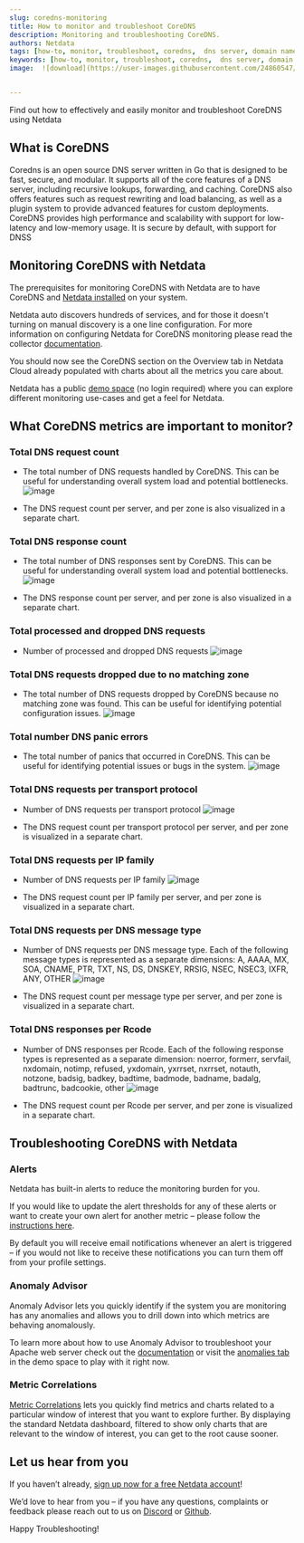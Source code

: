 ```yaml
---
slug: coredns-monitoring
title: How to monitor and troubleshoot CoreDNS
description: Monitoring and troubleshooting CoreDNS.
authors: Netdata
tags: [how-to, monitor, troubleshoot, coredns,  dns server, domain name server, DNS management]
keywords: [how-to, monitor, troubleshoot, coredns,  dns server, domain name server, DNS management]
image:  ![download](https://user-images.githubusercontent.com/24860547/207034349-ee1bbed6-4c89-43ab-bd06-5a3daa0c2c6c.png)


---
```


Find out how to effectively and easily monitor and troubleshoot CoreDNS using Netdata

<!--truncate-->
## What is CoreDNS

Coredns is an open source DNS server written in Go that is designed to be fast, secure, and modular. It supports all of the core features of a DNS server, including recursive lookups, forwarding, and caching. CoreDNS also offers features such as request rewriting and load balancing, as well as a plugin system to provide advanced features for custom deployments. CoreDNS provides high performance and scalability with support for low-latency and low-memory usage. It is secure by default, with support for DNSS

## Monitoring CoreDNS with Netdata

The prerequisites for monitoring CoreDNS with Netdata are to have CoreDNS and [Netdata installed](https://learn.netdata.cloud/docs/cloud/get-started) on your system. 

Netdata auto discovers hundreds of services, and for those it doesn't turning on manual discovery is a one line configuration. For more information on configuring Netdata for CoreDNS monitoring please read the collector [documentation](https://learn.netdata.cloud/docs/agent/collectors/go.d.plugin/modules/coredns).

You should now see the CoreDNS section on the Overview tab in Netdata Cloud already populated with charts about all the metrics you care about.

Netdata has a public [demo space](https://app.netdata.cloud/spaces/netdata-demo) (no login required) where you can explore different monitoring use-cases and get a feel for Netdata.

## What CoreDNS metrics are important to monitor?

### Total DNS request count
 - The total number of DNS requests handled by CoreDNS. This can be useful for understanding overall system load and potential bottlenecks.
![image](https://user-images.githubusercontent.com/24860547/207034333-c43ed338-a876-4146-ad0c-c2cd433b1f5c.png)

 - The DNS request count per server, and per zone is also visualized in a separate chart.

### Total DNS response count
 - The total number of DNS responses sent by CoreDNS. This can be useful for understanding overall system load and potential bottlenecks.
![image](https://user-images.githubusercontent.com/24860547/207034410-b03e16d9-a44a-4bcb-846e-6605ed2051de.png)

- The DNS response count per server, and per zone is also visualized in a separate chart.

### Total processed and dropped DNS requests
 - Number of processed and dropped DNS requests
![image](https://user-images.githubusercontent.com/24860547/207034456-e430228c-0bfa-4383-a885-23e9058c9ab1.png)

### Total DNS requests dropped due to no matching zone
 - The total number of DNS requests dropped by CoreDNS because no matching zone was found. This can be useful for identifying potential configuration issues.
![image](https://user-images.githubusercontent.com/24860547/207034654-fbb986b6-67c8-4bdb-aba0-972b20fc6aa6.png)

### Total number DNS panic errors
 - The total number of panics that occurred in CoreDNS. This can be useful for identifying potential issues or bugs in the system.
 ![image](https://user-images.githubusercontent.com/24860547/207034688-79828ea6-bf11-4140-8a03-cda0cfb0eb4c.png)

### Total DNS requests per transport protocol
 - Number of DNS requests per transport protocol
![image](https://user-images.githubusercontent.com/24860547/207034779-1ac1fb6c-0d34-43d4-9e6d-83888d4e0b49.png)

- The DNS request count per transport protocol per server, and per zone is visualized in a separate chart.

### Total DNS requests per IP family
 - Number of DNS requests per IP family
 ![image](https://user-images.githubusercontent.com/24860547/207034858-5f1a7e32-b699-4913-96d3-79ca4ad83ca9.png)
 
 - The DNS request count per IP family per server, and per zone is visualized in a separate chart.

### Total DNS requests per DNS message type
 - Number of DNS requests per DNS message type. Each of the following message types is represented as a separate dimensions: A, AAAA, MX, SOA, CNAME, PTR, TXT, NS, DS, DNSKEY, RRSIG, NSEC, NSEC3, IXFR, ANY, OTHER
 ![image](https://user-images.githubusercontent.com/24860547/207034934-b3609b31-d8de-4c25-b282-365ed76f28b9.png)
 
 - The DNS request count per message type per server, and per zone is visualized in a separate chart.

### Total DNS responses per Rcode
 - Number of DNS responses per Rcode. Each of the following response types is represented as a separate dimension: noerror, formerr, servfail, nxdomain, notimp, refused, yxdomain, yxrrset, nxrrset, notauth, notzone, badsig, badkey, badtime, badmode, badname, badalg, badtrunc, badcookie, other
 ![image](https://user-images.githubusercontent.com/24860547/207034983-45e9711e-aa29-4c40-8a96-204db2c15329.png)

- The DNS request count per Rcode per server, and per zone is visualized in a separate chart.

## Troubleshooting CoreDNS with Netdata

### Alerts
Netdata has built-in alerts to reduce the monitoring burden for you. 

If you would like to update the alert thresholds for any of these alerts or want to create your own alert for another metric – please follow the [instructions here](https://learn.netdata.cloud/docs/monitor/configure-alarms).

By default you will receive email notifications whenever an alert is triggered – if you would not like to receive these notifications you can turn them off from your profile settings.
### Anomaly Advisor
Anomaly Advisor lets you quickly identify if the system you are monitoring has any anomalies and allows you to drill down into which metrics are behaving anomalously.

To learn more about how to use Anomaly Advisor to troubleshoot your Apache web server check out the [documentation](https://learn.netdata.cloud/docs/cloud/insights/anomaly-advisor) or visit the [anomalies tab](https://app.netdata.cloud/spaces/netdata-demo/rooms/apache/anomalies) in the demo space to play with it right now.
### Metric Correlations 
[Metric Correlations](https://learn.netdata.cloud/docs/cloud/insights/metric-correlations) lets you quickly find metrics and charts related to a particular window of interest that you want to explore further. By displaying the standard Netdata dashboard, filtered to show only charts that are relevant to the window of interest, you can get to the root cause sooner.

## Let us hear from you
If you haven’t already, [sign up now for a free Netdata account](https://app.netdata.cloud/?utm_campaign=technical&utm_source=content&utm_medium=blog&utm_content=coredns-monitoring)! 

We’d love to hear from you – if you have any questions, complaints or feedback please reach out to us on [Discord](https://discord.com/invite/mPZ6WZKKG2) or [Github](https://github.com/netdata/netdata/).

Happy Troubleshooting!
